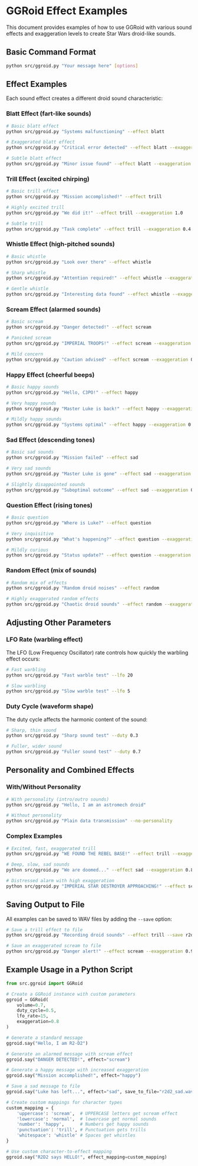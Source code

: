 # GGRoid Effect Examples

This document provides examples of how to use GGRoid with various sound effects and exaggeration levels to create Star Wars droid-like sounds.

## Basic Command Format

```bash
python src/ggroid.py "Your message here" [options]
```

## Effect Examples

Each sound effect creates a different droid sound characteristic:

### Blatt Effect (fart-like sounds)

```bash
# Basic blatt effect
python src/ggroid.py "Systems malfunctioning" --effect blatt

# Exaggerated blatt effect
python src/ggroid.py "Critical error detected" --effect blatt --exaggeration 0.9

# Subtle blatt effect
python src/ggroid.py "Minor issue found" --effect blatt --exaggeration 0.3
```

### Trill Effect (excited chirping)

```bash
# Basic trill effect
python src/ggroid.py "Mission accomplished!" --effect trill

# Highly excited trill
python src/ggroid.py "We did it!" --effect trill --exaggeration 1.0

# Subtle trill
python src/ggroid.py "Task complete" --effect trill --exaggeration 0.4
```

### Whistle Effect (high-pitched sounds)

```bash
# Basic whistle
python src/ggroid.py "Look over there" --effect whistle

# Sharp whistle
python src/ggroid.py "Attention required!" --effect whistle --exaggeration 0.8

# Gentle whistle
python src/ggroid.py "Interesting data found" --effect whistle --exaggeration 0.3
```

### Scream Effect (alarmed sounds)

```bash
# Basic scream
python src/ggroid.py "Danger detected!" --effect scream

# Panicked scream
python src/ggroid.py "IMPERIAL TROOPS!" --effect scream --exaggeration 1.0

# Mild concern
python src/ggroid.py "Caution advised" --effect scream --exaggeration 0.4
```

### Happy Effect (cheerful beeps)

```bash
# Basic happy sounds
python src/ggroid.py "Hello, C3PO!" --effect happy

# Very happy sounds
python src/ggroid.py "Master Luke is back!" --effect happy --exaggeration 0.9

# Mildly happy sounds
python src/ggroid.py "Systems optimal" --effect happy --exaggeration 0.4
```

### Sad Effect (descending tones)

```bash
# Basic sad sounds
python src/ggroid.py "Mission failed" --effect sad

# Very sad sounds
python src/ggroid.py "Master Luke is gone" --effect sad --exaggeration 0.9

# Slightly disappointed sounds
python src/ggroid.py "Suboptimal outcome" --effect sad --exaggeration 0.4
```

### Question Effect (rising tones)

```bash
# Basic question
python src/ggroid.py "Where is Luke?" --effect question

# Very inquisitive
python src/ggroid.py "What's happening?" --effect question --exaggeration 0.9

# Mildly curious
python src/ggroid.py "Status update?" --effect question --exaggeration 0.4
```

### Random Effect (mix of sounds)

```bash
# Random mix of effects
python src/ggroid.py "Random droid noises" --effect random

# Highly exaggerated random effects
python src/ggroid.py "Chaotic droid sounds" --effect random --exaggeration 1.0
```

## Adjusting Other Parameters

### LFO Rate (warbling effect)

The LFO (Low Frequency Oscillator) rate controls how quickly the warbling effect occurs:

```bash
# Fast warbling
python src/ggroid.py "Fast warble test" --lfo 20

# Slow warbling
python src/ggroid.py "Slow warble test" --lfo 5
```

### Duty Cycle (waveform shape)

The duty cycle affects the harmonic content of the sound:

```bash
# Sharp, thin sound
python src/ggroid.py "Sharp sound test" --duty 0.3

# Fuller, wider sound
python src/ggroid.py "Fuller sound test" --duty 0.7
```

## Personality and Combined Effects

### With/Without Personality

```bash
# With personality (intro/outro sounds)
python src/ggroid.py "Hello, I am an astromech droid"

# Without personality
python src/ggroid.py "Plain data transmission" --no-personality
```

### Complex Examples

```bash
# Excited, fast, exaggerated trill
python src/ggroid.py "WE FOUND THE REBEL BASE!" --effect trill --exaggeration 1.0 --lfo 18

# Deep, slow, sad sounds
python src/ggroid.py "We are doomed..." --effect sad --exaggeration 0.8 --lfo 7 --duty 0.6

# Distressed alarm with high exaggeration
python src/ggroid.py "IMPERIAL STAR DESTROYER APPROACHING!" --effect scream --exaggeration 0.9 --lfo 15
```

## Saving Output to File

All examples can be saved to WAV files by adding the `--save` option:

```bash
# Save a trill effect to file
python src/ggroid.py "Recording droid sounds" --effect trill --save r2d2_trill.wav

# Save an exaggerated scream to file
python src/ggroid.py "Danger alert!" --effect scream --exaggeration 0.9 --save r2d2_alarm.wav
```

## Example Usage in a Python Script

```python
from src.ggroid import GGRoid

# Create a GGRoid instance with custom parameters
ggroid = GGRoid(
    volume=0.7,
    duty_cycle=0.5,
    lfo_rate=15,
    exaggeration=0.8
)

# Generate a standard message
ggroid.say("Hello, I am R2-D2")

# Generate an alarmed message with scream effect
ggroid.say("DANGER DETECTED!", effect="scream")

# Generate a happy message with increased exaggeration
ggroid.say("Mission accomplished!", effect="happy")

# Save a sad message to file
ggroid.say("Luke has left...", effect="sad", save_to_file="r2d2_sad.wav")

# Create custom mappings for character types
custom_mapping = {
    'uppercase': 'scream',  # UPPERCASE letters get scream effect
    'lowercase': 'normal',  # lowercase get normal sounds
    'number': 'happy',      # Numbers get happy sounds
    'punctuation': 'trill', # Punctuation gets trills
    'whitespace': 'whistle' # Spaces get whistles
}

# Use custom character-to-effect mapping
ggroid.say("R2D2 says HELLO!", effect_mapping=custom_mapping)
```